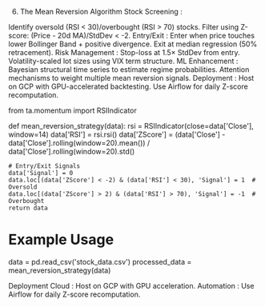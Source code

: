 6. The Mean Reversion Algorithm
Stock Screening :

Identify oversold (RSI < 30)/overbought (RSI > 70) stocks.
Filter using Z-score: (Price - 20d MA)/StdDev < -2.
Entry/Exit :
Enter when price touches lower Bollinger Band + positive divergence.
Exit at median regression (50% retracement).
Risk Management :
Stop-loss at 1.5× StdDev from entry.
Volatility-scaled lot sizes using VIX term structure.
ML Enhancement :
Bayesian structural time series to estimate regime probabilities.
Attention mechanisms to weight multiple mean reversion signals.
Deployment :
Host on GCP with GPU-accelerated backtesting.
Use Airflow for daily Z-score recomputation.

from ta.momentum import RSIIndicator

def mean_reversion_strategy(data):
    rsi = RSIIndicator(close=data['Close'], window=14)
    data['RSI'] = rsi.rsi()
    data['ZScore'] = (data['Close'] - data['Close'].rolling(window=20).mean()) / data['Close'].rolling(window=20).std()

    # Entry/Exit Signals
    data['Signal'] = 0
    data.loc[(data['ZScore'] < -2) & (data['RSI'] < 30), 'Signal'] = 1  # Oversold
    data.loc[(data['ZScore'] > 2) & (data['RSI'] > 70), 'Signal'] = -1  # Overbought
    return data

# Example Usage
data = pd.read_csv('stock_data.csv')
processed_data = mean_reversion_strategy(data)

Deployment
Cloud : Host on GCP with GPU acceleration.
Automation : Use Airflow for daily Z-score recomputation.
